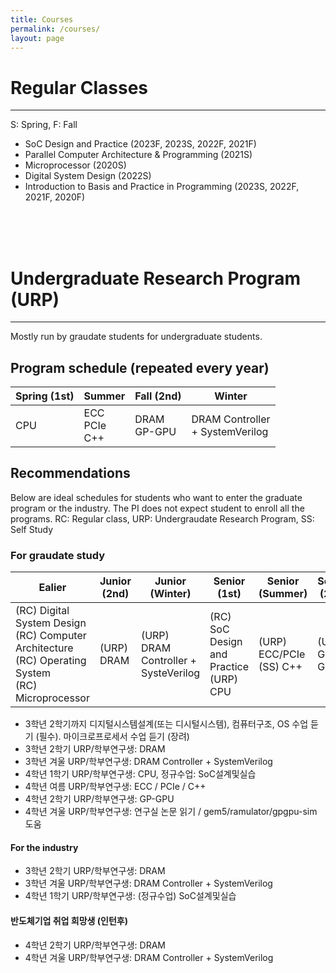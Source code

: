 ```yaml
---
title: Courses
permalink: /courses/
layout: page
---
```


# Regular Classes

---

S: Spring, F: Fall

<ul>
  <li> SoC Design and Practice (2023F, 2023S, 2022F, 2021F) </li>
  <li> Parallel Computer Architecture & Programming (2021S) </li>
  <li> Microprocessor (2020S) </li>
  <li> Digital System Design (2022S) </li>
  <li> Introduction to Basis and Practice in Programming (2023S, 2022F, 2021F, 2020F) </li>
</ul>

<br>
<br>
<br>

# Undergraduate Research Program (URP)
---
Mostly run by graudate students for undergraduate students.

## Program schedule (repeated every year)
| Spring (1st)    | Summer                   | Fall (2nd)              | Winter                          |
| ---             | ---                      | ---                     | ---                             |
| CPU             | ECC <br> PCIe <br> C++   | DRAM <br> GP-GPU        | DRAM Controller <br> + SystemVerilog |

## Recommendations
Below are ideal schedules for students who want to enter the graduate program or the industry. The PI does not expect student to enroll all the programs.
RC: Regular class, URP: Undergraudate Research Program, SS: Self Study
### For graudate study
| Ealier             | Junior (2nd)    | Junior (Winter)      | Senior (1st)        | Senior (Summer)           | Senior (2nd)               | Senior (Winter)    |
| ---                | ---             | ---                  | ---                 | ---                       | ---                        | ---                     |
| (RC) Digital System Design <br> (RC) Computer Architecture <br> (RC) Operating System <br> (RC) Microprocessor | (URP) DRAM | (URP) DRAM Controller + SysteVerilog | (RC) SoC Design and Practice <br> (URP) CPU | (URP) ECC/PCIe <br> (SS) C++ | (URP) GP-GPU | (URP) Paper reading <br> (URP) Simulator |

  <ul>
    <li> 3학년 2학기까지 디지털시스템설계(또는 디시털시스템), 컴퓨터구조, OS 수업 듣기 (필수). 마이크로프로세서 수업 듣기 (장려) </li>
    <li> 3학년 2학기 URP/학부연구생: DRAM </li>
    <li> 3학년 겨울 URP/학부연구생: DRAM Controller + SystemVerilog </li>
    <li> 4학년 1학기 URP/학부연구생: CPU, 정규수업: SoC설계및실습 </li>
    <li> 4학년 여름 URP/학부연구생: ECC / PCIe / C++ </li>
    <li> 4학년 2학기 URP/학부연구생: GP-GPU </li>
    <li> 4학년 겨울 URP/학부연구생: 연구실 논문 읽기 / gem5/ramulator/gpgpu-sim 도움 </li>
  </ul>
  
#### For the industry
  <ul>
    <li> 3학년 2학기 URP/학부연구생: DRAM </li>
    <li> 3학년 겨울 URP/학부연구생: DRAM Controller + SystemVerilog </li>
    <li> 4학년 1학기 URP/학부연구생: (정규수업) SoC설계및실습 </li>
  </ul>
 
#### 반도체기업 취업 희망생 (인턴후)
  <ul>
    <li> 4학년 2학기 URP/학부연구생: DRAM </li>
    <li> 4학년 겨울 URP/학부연구생: DRAM Controller + SystemVerilog </li>
  </ul>
